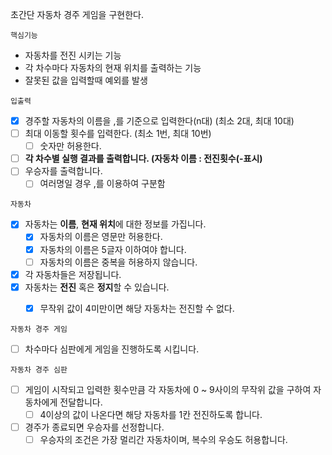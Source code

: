 초간단 자동차 경주 게임을 구현한다.

`핵심기능`
- 자동차를 전진 시키는 기능
- 각 차수마다 자동차의 현재 위치를 출력하는 기능
- 잘못된 값을 입력할때 예외를 발생

`입출력`
- [x] 경주할 자동차의 이름을 ,를 기준으로 입력한다(n대) (최소 2대, 최대 10대)
- [ ] 최대 이동할 횟수를 입력한다. (최소 1번, 최대 10번)
  - [ ] 숫자만 허용한다.
- [ ] **각 차수별 실행 결과를 출력합니다. (자동차 이름 : 전진횟수(-표시)**
- [ ] 우승자를 출력합니다.
  - [ ] 여러명일 경우 ,를 이용하여 구분함

`자동차`
- [x] 자동차는 **이름**, **현재 위치**에 대한 정보를 가집니다.
  - [x] 자동차의 이름은 영문만 허용한다.
  - [x] 자동차의 이름은 5글자 이하여야 합니다.
  - [ ] 자동차의 이름은 중복을 허용하지 않습니다.
- [x] 각 자동차들은 저장됩니다.
- [x] 자동차는 **전진** 혹은 **정지**할 수 있습니다.
  - [x] 무작위 값이 4미만이면 해당 자동차는 전진할 수 없다.


`자동차 경주 게임`
- [ ] 차수마다 심판에게 게임을 진행하도록 시킵니다.

`자동차 경주 심판`
- [ ] 게임이 시작되고 입력한 횟수만큼 각 자동차에 0 ~ 9사이의 무작위 값을 구하여 자동차에게 전달합니다.
  - [ ] 4이상의 값이 나온다면 해당 자동차를 1칸 전진하도록 합니다.
- [ ] 경주가 종료되면 우승자를 선정합니다.
  - [ ] 우승자의 조건은 가장 멀리간 자동차이며, 복수의 우승도 허용합니다.
